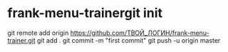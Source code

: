 # frank-menu-trainergit init
git remote add origin https://github.com/ТВОЙ_ЛОГИН/frank-menu-trainer.git
git add .
git commit -m "first commit"
git push -u origin master
